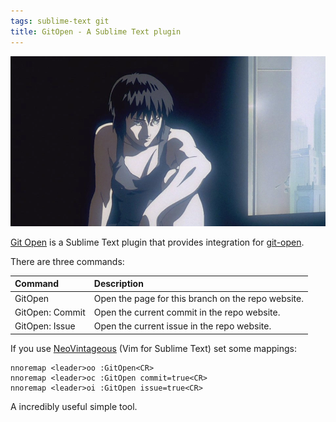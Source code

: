 ```yaml
---
tags: sublime-text git
title: GitOpen - A Sublime Text plugin
---
```


![Ghost in the Shell (1995)](/assets/ghost-in-the-shell-2.webp)

[Git Open](https://packagecontrol.io/packages/GitOpen) is a Sublime Text plugin that provides integration for [git-open](https://github.com/paulirish/git-open/).

There are three commands:

Command                 | Description
:---------------------- | :----------
GitOpen                 | Open the page for this branch on the repo website.
GitOpen:&nbsp;Commit    | Open the current commit in the repo website.
GitOpen:&nbsp;Issue     | Open the current issue in the repo website.

If you use [NeoVintageous](https://packagecontrol.io/packages/NeoVintageous) (Vim for Sublime Text) set some mappings:

```vim
nnoremap <leader>oo :GitOpen<CR>
nnoremap <leader>oc :GitOpen commit=true<CR>
nnoremap <leader>oi :GitOpen issue=true<CR>
```

A incredibly useful simple tool.
